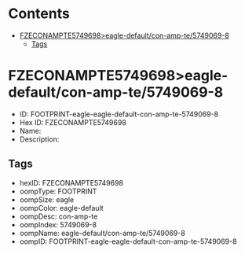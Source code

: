 



Contents
========

* [FZECONAMPTE5749698>eagle-default/con-amp-te/5749069-8](#fzeconampte5749698eagle-defaultcon-amp-te5749069-8)
	* [Tags](#tags)

# FZECONAMPTE5749698>eagle-default/con-amp-te/5749069-8

- ID: FOOTPRINT-eagle-eagle-default-con-amp-te-5749069-8
- Hex ID: FZECONAMPTE5749698
- Name: 
- Description: 

## Tags

- hexID: FZECONAMPTE5749698
- oompType: FOOTPRINT
- oompSize: eagle
- oompColor: eagle-default
- oompDesc: con-amp-te
- oompIndex: 5749069-8
- oompName: eagle-default/con-amp-te/5749069-8
- oompID: FOOTPRINT-eagle-eagle-default-con-amp-te-5749069-8
